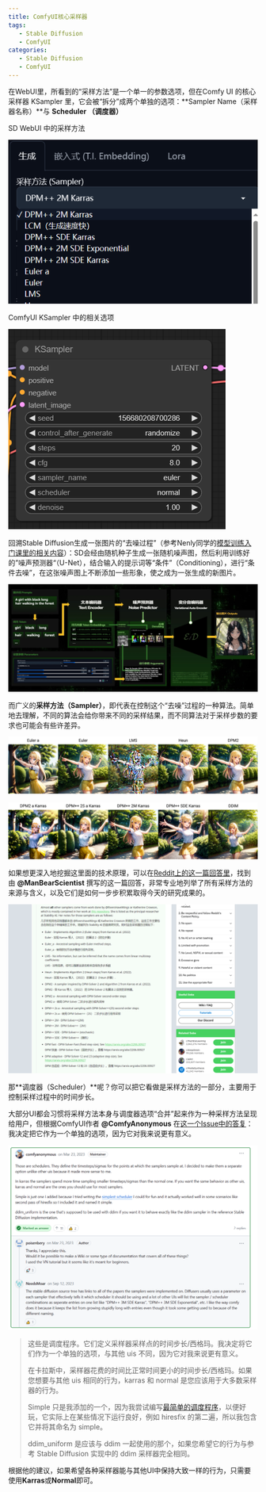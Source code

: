 ```yaml
---
title: ComfyUI核心采样器
tags:
   - Stable Diffusion
   - ComfyUI
categories:
   - Stable Diffusion
   - ComfyUI
---
```




在WebUI里，所看到的“采样方法”是一个单一的参数选项，但在Comfy UI 的核心采样器 KSampler 里，它会被“拆分”成两个单独的选项：**Sampler Name（采样器名称）**与 **Scheduler （调度器）**

SD WebUI 中的采样方法

![image-20240226002008261](3_ComfyUI核心采样器.assets/image-20240226002008261.png)

ComfyUI KSampler 中的相关选项

![image-20240226001903135](3_ComfyUI核心采样器.assets/image-20240226001903135.png)

回溯Stable Diffusion生成一张图片的“去噪过程”（参考Nenly同学的[模型训练入门课里的相关内容](https://www.bilibili.com/video/BV1TK411v7Jw?t=285.4)）：SD会经由随机种子生成一张随机噪声图，然后利用训练好的”噪声预测器“（U-Net），结合输入的提示词等“条件”（Conditioning），进行“条件去噪”，在这张噪声图上不断添加一些形象，使之成为一张生成的新图片。

![image-20240226001903135](3_ComfyUI核心采样器.assets/c473f5b6-31f3-4f86-b440-e916fd30cbd8.png)

而广义的**采样方法（Sampler）**，即代表在控制这个“去噪”过程的一种算法。简单地去理解，不同的算法会给你带来不同的采样结果，而不同算法对于采样步数的要求也可能会有些许差异。

![image-20240226001903135](3_ComfyUI核心采样器.assets/0A88670A-8000-D4DD-ED5E-2868C733CAB7.png)

![image-20240226001903135](3_ComfyUI核心采样器.assets/376DC355-7A0E-2623-D88C-7D7CC05570CA.png)

如果想更深入地挖掘这里面的技术原理，可以在[Reddit上的这一篇回答里](https://www.reddit.com/r/StableDiffusion/comments/zgu6wd/comment/izkhkxc/?utm_source=share&utm_medium=web2x&context=3)，找到由 **@ManBearScientist** 撰写的这一篇回答，非常专业地列举了所有采样方法的来源与含义，以及它们是如何一步步积累取得今天的研究成果的。

![image-20240226003008371](3_ComfyUI核心采样器.assets/051DD782-C690-20EB-1AEA-047D2B48F6B3.png)

那**调度器（Scheduler）**呢？你可以把它看做是采样方法的一部分，主要用于控制采样过程中的时间步长。

大部分UI都会习惯将采样方法本身与调度器选项“合并”起来作为一种采样方法呈现给用户，但根据ComfyUI作者 **@ComfyAnonymous** 在[这一个Issue中的答复](https://github.com/comfyanonymous/ComfyUI/discussions/227)：我决定把它作为一个单独的选项，因为它对我来说更有意义。

![image-20240226003008371](3_ComfyUI核心采样器.assets/image-20240226003008371.png)

> 这些是调度程序。它们定义采样器采样点的时间步长/西格玛。我决定将它们作为一个单独的选项，与其他 uis 不同，因为它对我来说更有意义。
>
> 在卡拉斯中，采样器花费的时间比正常时间更小的时间步长/西格玛。如果您想要与其他 uis 相同的行为，karras 和 normal 是您应该用于大多数采样器的行为。
>
> Simple 只是我添加的一个，因为我尝试编写[最简单的调度程序](https://github.com/comfyanonymous/ComfyUI/blob/master/comfy/samplers.py#L233)，以便好玩，它实际上在某些情况下运行良好，例如 hiresfix 的第二遍，所以我包含它并将其命名为 simple。
>
> ddim_uniform 是应该与 ddim 一起使用的那个，如果您希望它的行为与参考 Stable Diffusion 实现中的 ddim 采样器完全相同。

根据他的建议，如果希望各种采样器能与其他UI中保持大致一样的行为，只需要使用**Karras**或**Normal**即可。